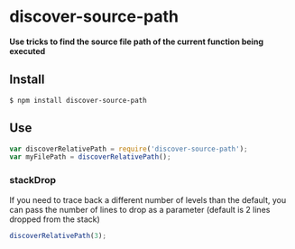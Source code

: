 # discover-source-path
**Use tricks to find the source file path of the current function being executed**

## Install
```
$ npm install discover-source-path
```

## Use
```js
var discoverRelativePath = require('discover-source-path');
var myFilePath = discoverRelativePath();
```

### stackDrop
If you need to trace back a different number of levels than the default, you can pass the number of lines to drop as a parameter (default is 2 lines dropped from the stack)
```js
discoverRelativePath(3);
```
